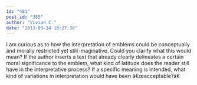 ```yaml
---
id: "481"
post_id: "385"
author: "Vivian C."
date: "2013-03-14 18:27:30"
---
```

I am curious as to how the interpretation of emblems could be conceptually and morally restricted yet still imaginative. Could you clarify what this would mean? If the author inserts a text that already clearly delineates a certain moral significance to the emblem, what kind of latitude does the reader still have in the interpretative process? If a specific meaning is intended, what kind of variations in interpretation would have been â€œacceptable?â€
